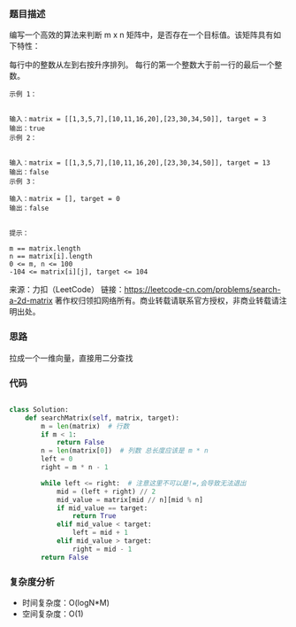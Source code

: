 ### 题目描述

编写一个高效的算法来判断 m x n 矩阵中，是否存在一个目标值。该矩阵具有如下特性：

每行中的整数从左到右按升序排列。
每行的第一个整数大于前一行的最后一个整数。
 

```
示例 1：


输入：matrix = [[1,3,5,7],[10,11,16,20],[23,30,34,50]], target = 3
输出：true
示例 2：


输入：matrix = [[1,3,5,7],[10,11,16,20],[23,30,34,50]], target = 13
输出：false
示例 3：

输入：matrix = [], target = 0
输出：false
 

提示：

m == matrix.length
n == matrix[i].length
0 <= m, n <= 100
-104 <= matrix[i][j], target <= 104
```

来源：力扣（LeetCode）
链接：https://leetcode-cn.com/problems/search-a-2d-matrix
著作权归领扣网络所有。商业转载请联系官方授权，非商业转载请注明出处。



### 思路

拉成一个一维向量，直接用二分查找

### 代码

~~~python

class Solution:
    def searchMatrix(self, matrix, target):
        m = len(matrix)  # 行数
        if m < 1:
            return False
        n = len(matrix[0])  # 列数 总长度应该是 m * n
        left = 0
        right = m * n - 1

        while left <= right:  # 注意这里不可以是!=,会导致无法退出
            mid = (left + right) // 2
            mid_value = matrix[mid // n][mid % n]
            if mid_value == target:
                return True
            elif mid_value < target:
                left = mid + 1
            elif mid_value > target:
                right = mid - 1
        return False
~~~

### 复杂度分析

- 时间复杂度：O(logN*M)
- 空间复杂度：O(1)

